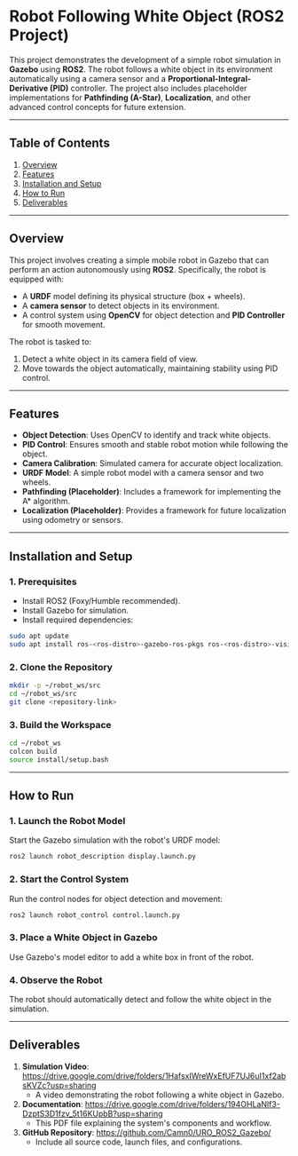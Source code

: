 # **Robot Following White Object (ROS2 Project)**

This project demonstrates the development of a simple robot simulation in **Gazebo** using **ROS2**. The robot follows a white object in its environment automatically using a camera sensor and a **Proportional-Integral-Derivative (PID)** controller. The project also includes placeholder implementations for **Pathfinding (A-Star)**, **Localization**, and other advanced control concepts for future extension.

---

## **Table of Contents**

1. [Overview](#overview)
2. [Features](#features)
3. [Installation and Setup](#installation-and-setup)
4. [How to Run](#how-to-run)
5. [Deliverables](#deliverables)

---

## **Overview**

This project involves creating a simple mobile robot in Gazebo that can perform an action autonomously using **ROS2**. Specifically, the robot is equipped with:
- A **URDF** model defining its physical structure (box + wheels).
- A **camera sensor** to detect objects in its environment.
- A control system using **OpenCV** for object detection and **PID Controller** for smooth movement.

The robot is tasked to:
1. Detect a white object in its camera field of view.
2. Move towards the object automatically, maintaining stability using PID control.

---

## **Features**

- **Object Detection**: Uses OpenCV to identify and track white objects.
- **PID Control**: Ensures smooth and stable robot motion while following the object.
- **Camera Calibration**: Simulated camera for accurate object localization.
- **URDF Model**: A simple robot model with a camera sensor and two wheels.
- **Pathfinding (Placeholder)**: Includes a framework for implementing the A* algorithm.
- **Localization (Placeholder)**: Provides a framework for future localization using odometry or sensors.

---

## **Installation and Setup**

### **1. Prerequisites**
- Install ROS2 (Foxy/Humble recommended).
- Install Gazebo for simulation.
- Install required dependencies:

```bash
sudo apt update
sudo apt install ros-<ros-distro>-gazebo-ros-pkgs ros-<ros-distro>-vision-msgs python3-colcon-common-extensions
```

### **2. Clone the Repository**
```bash
mkdir -p ~/robot_ws/src
cd ~/robot_ws/src
git clone <repository-link>
```

### **3. Build the Workspace**
```bash
cd ~/robot_ws
colcon build
source install/setup.bash
```

---

## **How to Run**

### **1. Launch the Robot Model**
Start the Gazebo simulation with the robot's URDF model:
```bash
ros2 launch robot_description display.launch.py
```

### **2. Start the Control System**
Run the control nodes for object detection and movement:
```bash
ros2 launch robot_control control.launch.py
```

### **3. Place a White Object in Gazebo**
Use Gazebo's model editor to add a white box in front of the robot.

### **4. Observe the Robot**
The robot should automatically detect and follow the white object in the simulation.

---

## **Deliverables**

1. **Simulation Video**: https://drive.google.com/drive/folders/1HafsxIWreWxEfUF7UJ6uI1xf2absKVZc?usp=sharing
   - A video demonstrating the robot following a white object in Gazebo.
2. **Documentation**: https://drive.google.com/drive/folders/194OHLaNlf3-DzptS3D1fzv_5t16KUpbB?usp=sharing
   - This PDF file explaining the system's components and workflow.
3. **GitHub Repository**: https://github.com/Camn0/URO_ROS2_Gazebo/
   - Include all source code, launch files, and configurations.
